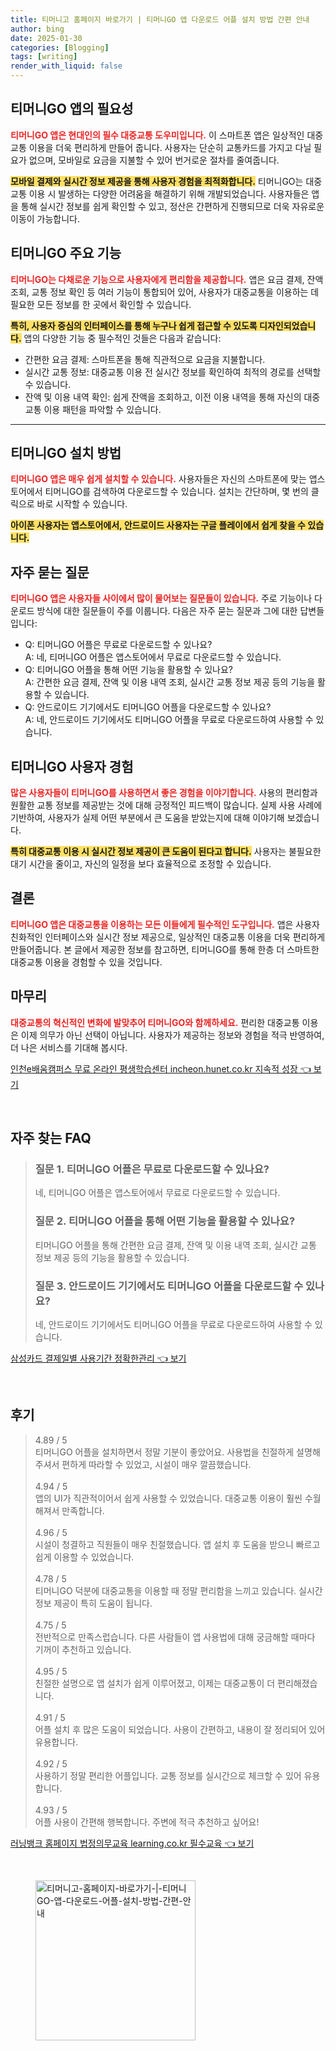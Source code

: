 ```yaml
---
title: 티머니고 홈페이지 바로가기 | 티머니GO 앱 다운로드 어플 설치 방법 간편 안내
author: bing
date: 2025-01-30
categories: [Blogging]
tags: [writing]
render_with_liquid: false
---
```



<h2 id='티머니GO-앱의-필요성'>티머니GO 앱의 필요성</h2>

<p><b><span style="color: #ee2323;">티머니GO 앱은 현대인의 필수 대중교통 도우미입니다.</span></b> 이 스마트폰 앱은 일상적인 대중교통 이용을 더욱 편리하게 만들어 줍니다. 사용자는 단순히 교통카드를 가지고 다닐 필요가 없으며, 모바일로 요금을 지불할 수 있어 번거로운 절차를 줄여줍니다. </p>

<p><b><span style="background-color: #ffe066;">모바일 결제와 실시간 정보 제공을 통해 사용자 경험을 최적화합니다.</span></b> 티머니GO는 대중교통 이용 시 발생하는 다양한 어려움을 해결하기 위해 개발되었습니다. 사용자들은 앱을 통해 실시간 정보를 쉽게 확인할 수 있고, 정산은 간편하게 진행되므로 더욱 자유로운 이동이 가능합니다.</p>

<h2 id='티머니GO-주요기능'>티머니GO 주요 기능</h2>

<p><b><span style="color: #ee2323;">티머니GO는 다채로운 기능으로 사용자에게 편리함을 제공합니다.</span></b> 앱은 요금 결제, 잔액 조회, 교통 정보 확인 등 여러 기능이 통합되어 있어, 사용자가 대중교통을 이용하는 데 필요한 모든 정보를 한 곳에서 확인할 수 있습니다. </p>

<p><b><span style="background-color: #ffe066;">특히, 사용자 중심의 인터페이스를 통해 누구나 쉽게 접근할 수 있도록 디자인되었습니다.</span></b> 앱의 다양한 기능 중 필수적인 것들은 다음과 같습니다:</p>

<ul>
    <li>간편한 요금 결제: 스마트폰을 통해 직관적으로 요금을 지불합니다.</li>
    <li>실시간 교통 정보: 대중교통 이용 전 실시간 정보를 확인하여 최적의 경로를 선택할 수 있습니다.</li>
    <li>잔액 및 이용 내역 확인: 쉽게 잔액을 조회하고, 이전 이용 내역을 통해 자신의 대중교통 이용 패턴을 파악할 수 있습니다.</li>
</ul>

<hr />

<h2 id='설치-방법'>티머니GO 설치 방법</h2>

<p><b><span style="color: #ee2323;">티머니GO 앱은 매우 쉽게 설치할 수 있습니다.</span></b> 사용자들은 자신의 스마트폰에 맞는 앱스토어에서 티머니GO를 검색하여 다운로드할 수 있습니다. 설치는 간단하며, 몇 번의 클릭으로 바로 시작할 수 있습니다. </p>

<p><b><span style="background-color: #ffe066;">아이폰 사용자는 앱스토어에서, 안드로이드 사용자는 구글 플레이에서 쉽게 찾을 수 있습니다.</span></b></p>

<h2 id='자주-묻는-질문'>자주 묻는 질문</h2>

<p><b><span style="color: #ee2323;">티머니GO 앱은 사용자들 사이에서 많이 물어보는 질문들이 있습니다.</span></b> 주로 기능이나 다운로드 방식에 대한 질문들이 주를 이룹니다. 다음은 자주 묻는 질문과 그에 대한 답변들입니다:</p>

<ul>
    <li>Q: 티머니GO 어플은 무료로 다운로드할 수 있나요? <br>A: 네, 티머니GO 어플은 앱스토어에서 무료로 다운로드할 수 있습니다.</li>
    <li>Q: 티머니GO 어플을 통해 어떤 기능을 활용할 수 있나요? <br>A: 간편한 요금 결제, 잔액 및 이용 내역 조회, 실시간 교통 정보 제공 등의 기능을 활용할 수 있습니다.</li>
    <li>Q: 안드로이드 기기에서도 티머니GO 어플을 다운로드할 수 있나요? <br>A: 네, 안드로이드 기기에서도 티머니GO 어플을 무료로 다운로드하여 사용할 수 있습니다.</li>
</ul>

<h2 id='티머니GO-사용-경험'>티머니GO 사용자 경험</h2>

<p><b><span style="color: #ee2323;">많은 사용자들이 티머니GO를 사용하면서 좋은 경험을 이야기합니다.</span></b> 사용의 편리함과 원활한 교통 정보를 제공받는 것에 대해 긍정적인 피드백이 많습니다. 실제 사용 사례에 기반하여, 사용자가 실제 어떤 부분에서 큰 도움을 받았는지에 대해 이야기해 보겠습니다.</p>

<p><b><span style="background-color: #ffe066;">특히 대중교통 이용 시 실시간 정보 제공이 큰 도움이 된다고 합니다.</span></b> 사용자는 불필요한 대기 시간을 줄이고, 자신의 일정을 보다 효율적으로 조정할 수 있습니다. </p>

<h2 id='결론'>결론</h2>

<p><b><span style="color: #ee2323;">티머니GO 앱은 대중교통을 이용하는 모든 이들에게 필수적인 도구입니다.</span></b> 앱은 사용자 친화적인 인터페이스와 실시간 정보 제공으로, 일상적인 대중교통 이용을 더욱 편리하게 만들어줍니다. 본 글에서 제공한 정보를 참고하면, 티머니GO를 통해 한층 더 스마트한 대중교통 이용을 경험할 수 있을 것입니다.</p>

<h2 id='마무리'>마무리</h2>

<p><b><span style="color: #ee2323;">대중교통의 혁신적인 변화에 발맞추어 티머니GO와 함께하세요.</span></b> 편리한 대중교통 이용은 이제 의무가 아닌 선택이 아닙니다. 사용자가 제공하는 정보와 경험을 적극 반영하여, 더 나은 서비스를 기대해 봅시다.</p>


<p><a class="click-button" title="인천e배움캠퍼스 무료 온라인 평생학습센터 incheon.hunet.co.kr 지속적 성장" href="https://aptwhite.github.io/posts/%EC%9D%B8%EC%B2%9Ce%EB%B0%B0%EC%9B%80%EC%BA%A0%ED%8D%BC%EC%8A%A4-%EB%AC%B4%EB%A3%8C-%EC%98%A8%EB%9D%BC%EC%9D%B8-%ED%8F%89%EC%83%9D%ED%95%99%EC%8A%B5%EC%84%BC%ED%84%B0-incheon.hunet.co.kr-%EC%A7%80%EC%86%8D%EC%A0%81-%EC%84%B1%EC%9E%A5/" rel="dofollow">인천e배움캠퍼스 무료 온라인 평생학습센터 incheon.hunet.co.kr 지속적 성장 👈 보기</a></p><br>
<h2 id='자주_찾는_FAQ'>자주 찾는 FAQ</h2>
<div itemscope="" itemtype="https://schema.org/FAQPage"> 
<blockquote> 
<div itemscope="" itemprop="mainEntity" itemtype="https://schema.org/Question"> 
<h3 itemprop="name">질문 1. 티머니GO 어플은 무료로 다운로드할 수 있나요?</h3> 
<div itemscope="" itemprop="acceptedAnswer" itemtype="https://schema.org/Answer"> 
<span itemprop="text"> 
<p>네, 티머니GO 어플은 앱스토어에서 무료로 다운로드할 수 있습니다.</p> 
</span> 
</div> 
</div> 
<div itemscope="" itemprop="mainEntity" itemtype="https://schema.org/Question"> 
<h3 itemprop="name">질문 2. 티머니GO 어플을 통해 어떤 기능을 활용할 수 있나요?</h3> 
<div itemscope="" itemprop="acceptedAnswer" itemtype="https://schema.org/Answer"> 
<span itemprop="text"> 
<p>티머니GO 어플을 통해 간편한 요금 결제, 잔액 및 이용 내역 조회, 실시간 교통 정보 제공 등의 기능을 활용할 수 있습니다.</p> 
</span> 
</div> 
</div> 
<div itemscope="" itemprop="mainEntity" itemtype="https://schema.org/Question"> 
<h3 itemprop="name">질문 3. 안드로이드 기기에서도 티머니GO 어플을 다운로드할 수 있나요?</h3> 
<div itemscope="" itemprop="acceptedAnswer" itemtype="https://schema.org/Answer"> 
<span itemprop="text"> 
<p>네, 안드로이드 기기에서도 티머니GO 어플을 무료로 다운로드하여 사용할 수 있습니다.</p> 
</span> 
</div> 
</div> 
</blockquote> 
</div>
<p><a class="click-button" title="삼성카드 결제일별 사용기간 정확한관리" href="https://aptwhite.github.io/posts/%EC%82%BC%EC%84%B1%EC%B9%B4%EB%93%9C-%EA%B2%B0%EC%A0%9C%EC%9D%BC%EB%B3%84-%EC%82%AC%EC%9A%A9%EA%B8%B0%EA%B0%84-%EC%A0%95%ED%99%95%ED%95%9C%EA%B4%80%EB%A6%AC/" rel="dofollow">삼성카드 결제일별 사용기간 정확한관리 👈 보기</a></p><br>
<h2 id='후기'>후기</h2>
<div itemscope itemtype="https://schema.org/Product">
  <blockquote>
  <div itemprop="review" itemscope itemtype="https://schema.org/Review">
      <div itemprop="reviewRating" itemscope itemtype="https://schema.org/Rating"> <span itemprop="ratingValue">4.89</span> / <span itemprop="bestRating">5</span> </div>
      <span itemprop="reviewBody">티머니GO 어플을 설치하면서 정말 기분이 좋았어요. 사용법을 친절하게 설명해주셔서 편하게 따라할 수 있었고, 시설이 매우 깔끔했습니다.</span>
  </div>
  <br>
  <div itemprop="review" itemscope itemtype="https://schema.org/Review">
      <div itemprop="reviewRating" itemscope itemtype="https://schema.org/Rating"> <span itemprop="ratingValue">4.94</span> / <span itemprop="bestRating">5</span> </div>
      <span itemprop="reviewBody">앱의 UI가 직관적이어서 쉽게 사용할 수 있었습니다. 대중교통 이용이 훨씬 수월해져서 만족합니다.</span>
  </div>
  <br>
  <div itemprop="review" itemscope itemtype="https://schema.org/Review">
      <div itemprop="reviewRating" itemscope itemtype="https://schema.org/Rating"> <span itemprop="ratingValue">4.96</span> / <span itemprop="bestRating">5</span> </div>
      <span itemprop="reviewBody">시설이 청결하고 직원들이 매우 친절했습니다. 앱 설치 후 도움을 받으니 빠르고 쉽게 이용할 수 있었습니다.</span>
  </div>
  <br>
  <div itemprop="review" itemscope itemtype="https://schema.org/Review">
      <div itemprop="reviewRating" itemscope itemtype="https://schema.org/Rating"> <span itemprop="ratingValue">4.78</span> / <span itemprop="bestRating">5</span> </div>
      <span itemprop="reviewBody">티머니GO 덕분에 대중교통을 이용할 때 정말 편리함을 느끼고 있습니다. 실시간 정보 제공이 특히 도움이 됩니다.</span>
  </div>
  <br>
  <div itemprop="review" itemscope itemtype="https://schema.org/Review">
      <div itemprop="reviewRating" itemscope itemtype="https://schema.org/Rating"> <span itemprop="ratingValue">4.75</span> / <span itemprop="bestRating">5</span> </div>
      <span itemprop="reviewBody">전반적으로 만족스럽습니다. 다른 사람들이 앱 사용법에 대해 궁금해할 때마다 기꺼이 추천하고 있습니다.</span>
  </div>
  <br>
  <div itemprop="review" itemscope itemtype="https://schema.org/Review">
      <div itemprop="reviewRating" itemscope itemtype="https://schema.org/Rating"> <span itemprop="ratingValue">4.95</span> / <span itemprop="bestRating">5</span> </div>
      <span itemprop="reviewBody">친절한 설명으로 앱 설치가 쉽게 이루어졌고, 이제는 대중교통이 더 편리해졌습니다.</span>
  </div>
  <br>
  <div itemprop="review" itemscope itemtype="https://schema.org/Review">
      <div itemprop="reviewRating" itemscope itemtype="https://schema.org/Rating"> <span itemprop="ratingValue">4.91</span> / <span itemprop="bestRating">5</span> </div>
      <span itemprop="reviewBody">어플 설치 후 많은 도움이 되었습니다. 사용이 간편하고, 내용이 잘 정리되어 있어 유용합니다.</span>
  </div>
  <br>
  <div itemprop="review" itemscope itemtype="https://schema.org/Review">
      <div itemprop="reviewRating" itemscope itemtype="https://schema.org/Rating"> <span itemprop="ratingValue">4.92</span> / <span itemprop="bestRating">5</span> </div>
      <span itemprop="reviewBody">사용하기 정말 편리한 어플입니다. 교통 정보를 실시간으로 체크할 수 있어 유용합니다.</span>
  </div>
  <br>
  <div itemprop="review" itemscope itemtype="https://schema.org/Review">
      <div itemprop="reviewRating" itemscope itemtype="https://schema.org/Rating"> <span itemprop="ratingValue">4.93</span> / <span itemprop="bestRating">5</span> </div>
      <span itemprop="reviewBody">어플 사용이 간편해 행복합니다. 주변에 적극 추천하고 싶어요!</span>
  </div>
  </blockquote>
</div>
<p><a class="click-button" title="러닝뱅크 홈페이지 법정의무교육 learning.co.kr 필수교육" href="https://aptwhite.github.io/posts/%EB%9F%AC%EB%8B%9D%EB%B1%85%ED%81%AC-%ED%99%88%ED%8E%98%EC%9D%B4%EC%A7%80-%EB%B2%95%EC%A0%95%EC%9D%98%EB%AC%B4%EA%B5%90%EC%9C%A1-learning.co.kr-%ED%95%84%EC%88%98%EA%B5%90%EC%9C%A1/" rel="dofollow">러닝뱅크 홈페이지 법정의무교육 learning.co.kr 필수교육 👈 보기</a></p><br>
<figure class="image"><img src="https://aptwhite.github.io/assets/img/thumbnail/티머니고-홈페이지-바로가기-|-티머니GO-앱-다운로드-어플-설치-방법-간편-안내.webp" alt="티머니고-홈페이지-바로가기-|-티머니GO-앱-다운로드-어플-설치-방법-간편-안내" width="256" height="256"></figure>
